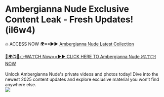 # Ambergianna Nude Exclusive Content Leak - Fresh Updates! (il6w4)

🔥 ACCESS NOW 🌍==►► <a href="https://tinyurl.com/yc657z5k" rel="nofollow">Ambergianna Nude Latest Collection</a>
<br><br>
[🔴🌍📺📱👉WA𝚃CH Now==►► CLICK HERE TO Ambergianna Nude 𝚆𝙰𝚃𝙲𝙷 NOW](https://tinyurl.com/yc657z5k)
<br><br>
Unlock Ambergianna Nude's private videos and photos today! Dive into the newest 2025 content updates and explore exclusive material you won’t find anywhere else.
<br>
<a href="https://tinyurl.com/yc657z5k" rel="nofollow" data-target="animated-image.originalLink"><img src="https://camo.githubusercontent.com/8a4f000d20f83aca3bf7ec5f350d767afa0574a8a352519fd8cfa583a6f93a33/68747470733a2f2f692e696d6775722e636f6d2f644a486b345a712e676966" data-canonical-src="https://i.imgur.com/dJHk4Zq.gif" style="max-width: 100%; display: inline-block;" data-target="animated-image.originalImage"></a>
<br>
